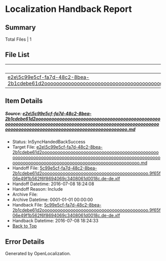 # <a name='report-top'></a> Localization Handback Report

## Summary
 Total Files | 1

## File List
 Source File | Status | Details 
 ----------- | ------ | ------- 
 [e2e\5c99e5cf-fa7d-48c2-8bea-2b1cdebe61d2ooooooooooooooooooooooooooooooooooooooooooooooooooooooooooooooooooooooooooooooooooooooooooooooooooooooooooooooooooooooooooooooooooooooooooooooooooooooo.md](https://github.com/OpenLocalizationTestOrg/oltest/blob/44bb2530f0b160b47a947853685a15ac4406010a/e2e/5c99e5cf-fa7d-48c2-8bea-2b1cdebe61d2ooooooooooooooooooooooooooooooooooooooooooooooooooooooooooooooooooooooooooooooooooooooooooooooooooooooooooooooooooooooooooooooooooooooooooooooooooooooo.md) | InSyncHandedBackSuccess | [Details](#8ff1fabef4bbcd49931fbfb2a3ed0758bdd6d4161)

## Item Details
##### <a name='8ff1fabef4bbcd49931fbfb2a3ed0758bdd6d4161'></a> Source: [e2e\5c99e5cf-fa7d-48c2-8bea-2b1cdebe61d2ooooooooooooooooooooooooooooooooooooooooooooooooooooooooooooooooooooooooooooooooooooooooooooooooooooooooooooooooooooooooooooooooooooooooooooooooooooooo.md](https://github.com/OpenLocalizationTestOrg/oltest/blob/44bb2530f0b160b47a947853685a15ac4406010a/e2e/5c99e5cf-fa7d-48c2-8bea-2b1cdebe61d2ooooooooooooooooooooooooooooooooooooooooooooooooooooooooooooooooooooooooooooooooooooooooooooooooooooooooooooooooooooooooooooooooooooooooooooooooooooooo.md)
* Status: InSyncHandedBackSuccess
* Target File: [e2e\5c99e5cf-fa7d-48c2-8bea-2b1cdebe61d2ooooooooooooooooooooooooooooooooooooooooooooooooooooooooooooooooooooooooooooooooooooooooooooooooooooooooooooooooooooooooooooooooooooooooooooooooooooooo.md](https://github.com/OpenLocalizationTestOrg/oltest-dede-fly/blob/91b6930a2e7f9e4b879dab12f692f4821f477953/e2e/5c99e5cf-fa7d-48c2-8bea-2b1cdebe61d2ooooooooooooooooooooooooooooooooooooooooooooooooooooooooooooooooooooooooooooooooooooooooooooooooooooooooooooooooooooooooooooooooooooooooooooooooooooooo.md)
* Handoff File: [5c99e5cf-fa7d-48c2-8bea-2b1cdebe61d2ooooooooooooooooooooooooooooooooooooooooo.9f65f06e49f1b562f6f8694069c3408061d0018c.de-de.xlf](https://github.com/OpenLocalizationTestOrg/olhandoff-e2e/blob/6069b2a0d45965acf5f459877ca10a8dcf06ce12/ol-handoff/OpenLocalizationTestOrg/oltest-dede-fly/ci/ht/5c99e5cf-fa7d-48c2-8bea-2b1cdebe61d2ooooooooooooooooooooooooooooooooooooooooo.9f65f06e49f1b562f6f8694069c3408061d0018c.de-de.xlf)
* Handoff Datetime: 2016-07-08 18:24:08
* Handoff Reason: Include
* Archive File: 
* Archive Datetime: 0001-01-01 00:00:00
* Handback File: [5c99e5cf-fa7d-48c2-8bea-2b1cdebe61d2ooooooooooooooooooooooooooooooooooooooooo.9f65f06e49f1b562f6f8694069c3408061d0018c.de-de.xlf](https://github.com/OpenLocalizationTestOrg/olhandback-e2e/blob/cd846f66eb4a014ce71c1d99803ff0c1c55f48c1/ol-handback/OpenLocalizationTestOrg/oltest-dede-fly/ci/ht/5c99e5cf-fa7d-48c2-8bea-2b1cdebe61d2ooooooooooooooooooooooooooooooooooooooooo.9f65f06e49f1b562f6f8694069c3408061d0018c.de-de.xlf)
* Handback Datetime: 2016-07-08 18:24:33
* [Back to Top](#report-top)


## Error Details

Generated by OpenLocalization.
